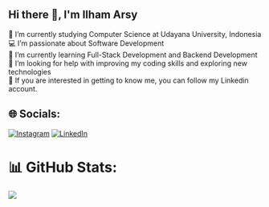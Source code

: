 ## Hi there 👋, I'm Ilham Arsy
<!--
**Ilhamarsy/ilhamarsy** is a ✨ _special_ ✨ repository because its `README.md` (this file) appears on your GitHub profile.

Here are some ideas to get you started:

- 🔭 I’m currently working on ...
- 🌱 I’m currently learning ...
- 👯 I’m looking to collaborate on ...
- 🤔 I’m looking for help with ...
- 💬 Ask me about ...
- 📫 How to reach me: ...
- 😄 Pronouns: ...
- ⚡ Fun fact: ...
-->
🔭 I’m currently studying Computer Science at Udayana University, Indonesia<br>💻 I’m passionate about Software Development<br>🌱 I’m currently learning Full-Stack Development and Backend Development<br>🤝 I’m looking for help with improving my coding skills and exploring new technologies<br>💬  If you are interested in getting to know me, you can follow my Linkedin account.


## 🌐 Socials:
[![Instagram](https://img.shields.io/badge/Instagram-%23E4405F.svg?logo=Instagram&logoColor=white)](https://instagram.com/ham.arsy) [![LinkedIn](https://img.shields.io/badge/LinkedIn-%230077B5.svg?logo=linkedin&logoColor=white)](https://linkedin.com/in/https://www.linkedin.com/in/ilhamarsy/) 
# 📊 GitHub Stats:
![](https://github-readme-stats.vercel.app/api/top-langs/?username=ilhamarsy&theme=dark&hide_border=false&include_all_commits=false&count_private=false&layout=compact)

<!-- Proudly created with GPRM ( https://gprm.itsvg.in ) -->
